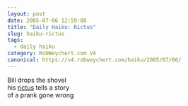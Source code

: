 ```yaml
---
layout: post
date: 2005-07-06 12:59:00
title: "Daily Haiku: Rictus"
slug: haiku-rictus
tags:
  - daily haiku
category: RobWeychert.com V4
canonical: https://v4.robweychert.com/haiku/2005/07/06/
---
```


Bill drops the shovel  
his [rictus](http://dictionary.reference.com/wordoftheday/archive/2005/07/06.html) tells a story  
of a prank gone wrong